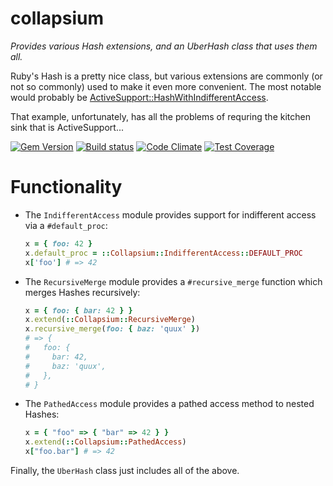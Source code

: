 # collapsium
*Provides various Hash extensions, and an UberHash class that uses them all.*

Ruby's Hash is a pretty nice class, but various extensions are commonly (or not
so commonly) used to make it even more convenient. The most notable would
probably be [ActiveSupport::HashWithIndifferentAccess](http://apidock.com/rails/ActiveSupport/HashWithIndifferentAccess).

That example, unfortunately, has all the problems of requring the kitchen sink
that is ActiveSupport...

[![Gem Version](https://badge.fury.io/rb/collapsium.svg)](https://badge.fury.io/rb/collapsium)
[![Build status](https://travis-ci.org/jfinkhaeuser/collapsium.svg?branch=master)](https://travis-ci.org/jfinkhaeuser/collapsium)
[![Code Climate](https://codeclimate.com/github/jfinkhaeuser/collapsium/badges/gpa.svg)](https://codeclimate.com/github/jfinkhaeuser/collapsium)
[![Test Coverage](https://codeclimate.com/github/jfinkhaeuser/collapsium/badges/coverage.svg)](https://codeclimate.com/github/jfinkhaeuser/collapsium/coverage)

# Functionality

- The `IndifferentAccess` module provides support for indifferent access via a
  `#default_proc`:
  ```ruby
  x = { foo: 42 }
  x.default_proc = ::Collapsium::IndifferentAccess::DEFAULT_PROC
  x['foo'] # => 42
  ```
- The `RecursiveMerge` module provides a `#recursive_merge` function which merges
  Hashes recursively:
  ```ruby
  x = { foo: { bar: 42 } }
  x.extend(::Collapsium::RecursiveMerge)
  x.recursive_merge(foo: { baz: 'quux' })
  # => {
  #   foo: {
  #     bar: 42,
  #     baz: 'quux',
  #   },
  # }
  ```
- The `PathedAccess` module provides a pathed access method to nested Hashes:
  ```ruby
  x = { "foo" => { "bar" => 42 } }
  x.extend(::Collapsium::PathedAccess)
  x["foo.bar"] # => 42
  ```

Finally, the `UberHash` class just includes all of the above.
